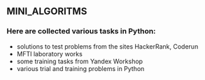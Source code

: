 ## MINI_ALGORITMS
### Here are collected various tasks in Python:
- solutions to test problems from the sites HackerRank, Coderun
- MFTI laboratory works
- some training tasks from Yandex Workshop
- various trial and training problems in Python